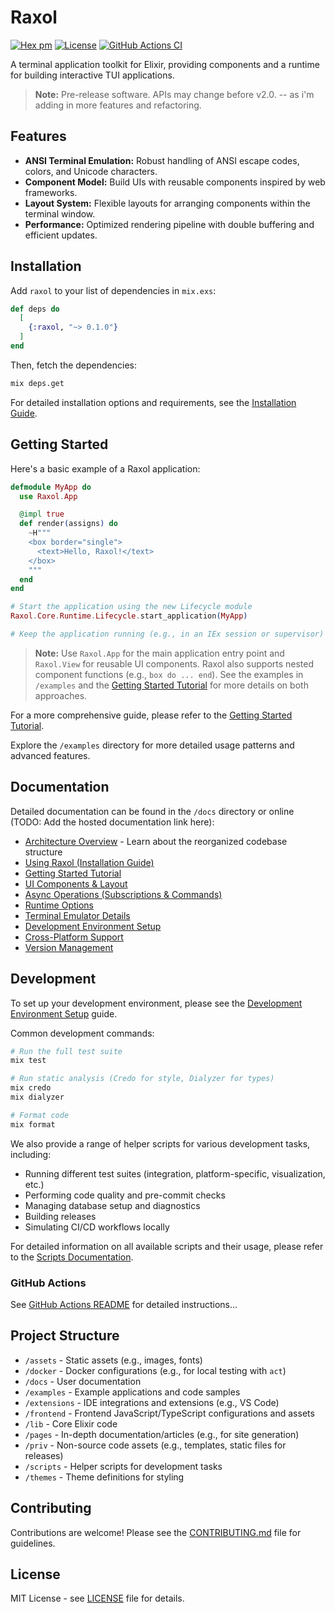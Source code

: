 # Raxol

[![Hex pm](https://img.shields.io/hexpm/v/raxol.svg)](https://hex.pm/packages/raxol)
[![License](https://img.shields.io/badge/License-MIT-blue.svg)](LICENSE.md)
[![GitHub Actions CI](https://github.com/Hydepwns/raxol/actions/workflows/ci.yml/badge.svg)](https://github.com/Hydepwns/raxol/actions/workflows/ci.yml)

A terminal application toolkit for Elixir, providing components and a runtime for building interactive TUI applications.

> **Note:** Pre-release software. APIs may change before v2.0. -- as i'm adding in more features and refactoring.

<!-- TODO: Add a screenshot or GIF demo here -->

## Features

- **ANSI Terminal Emulation:** Robust handling of ANSI escape codes, colors, and Unicode characters.
- **Component Model:** Build UIs with reusable components inspired by web frameworks.
- **Layout System:** Flexible layouts for arranging components within the terminal window.
- **Performance:** Optimized rendering pipeline with double buffering and efficient updates.

## Installation

Add `raxol` to your list of dependencies in `mix.exs`:

```elixir
def deps do
  [
    {:raxol, "~> 0.1.0"}
  ]
end
```

Then, fetch the dependencies:

```bash
mix deps.get
```

For detailed installation options and requirements, see the [Installation Guide](docs/installation/Installation.md).

## Getting Started

Here's a basic example of a Raxol application:

```elixir
defmodule MyApp do
  use Raxol.App

  @impl true
  def render(assigns) do
    ~H"""
    <box border="single">
      <text>Hello, Raxol!</text>
    </box>
    """
  end
end

# Start the application using the new Lifecycle module
Raxol.Core.Runtime.Lifecycle.start_application(MyApp)

# Keep the application running (e.g., in an IEx session or supervisor)
```

> **Note:** Use `Raxol.App` for the main application entry point and `Raxol.View` for reusable UI components. Raxol also supports nested component functions (e.g., `box do ... end`). See the examples in `/examples` and the [Getting Started Tutorial](docs/guides/quick_start.md) for more details on both approaches.

For a more comprehensive guide, please refer to the [Getting Started Tutorial](docs/guides/quick_start.md).

Explore the `/examples` directory for more detailed usage patterns and advanced features.

## Documentation

Detailed documentation can be found in the `/docs` directory or online (TODO: Add the hosted documentation link here):

- [Architecture Overview](docs/ARCHITECTURE.md) - Learn about the reorganized codebase structure
- [Using Raxol (Installation Guide)](docs/installation/Installation.md)
- [Getting Started Tutorial](docs/guides/quick_start.md)
- [UI Components & Layout](docs/guides/components.md)
- [Async Operations (Subscriptions & Commands)](docs/guides/async_operations.md)
- [Runtime Options](docs/guides/runtime_options.md)
- [Terminal Emulator Details](docs/terminal_emulator.md)
- [Development Environment Setup](docs/installation/DevelopmentSetup.md)
- [Cross-Platform Support](docs/installation/CrossPlatformSupport.md)
- [Version Management](docs/installation/VersionManagement.md)

## Development

To set up your development environment, please see the [Development Environment Setup](docs/installation/DevelopmentSetup.md) guide.

Common development commands:

```bash
# Run the full test suite
mix test

# Run static analysis (Credo for style, Dialyzer for types)
mix credo
mix dialyzer

# Format code
mix format
```

We also provide a range of helper scripts for various development tasks, including:

- Running different test suites (integration, platform-specific, visualization, etc.)
- Performing code quality and pre-commit checks
- Managing database setup and diagnostics
- Building releases
- Simulating CI/CD workflows locally

For detailed information on all available scripts and their usage, please refer to the [Scripts Documentation](scripts/README.md).

### GitHub Actions

See [GitHub Actions README](.github/workflows/README.md) for detailed instructions...

## Project Structure

- `/assets` - Static assets (e.g., images, fonts)
- `/docker` - Docker configurations (e.g., for local testing with `act`)
- `/docs` - User documentation
- `/examples` - Example applications and code samples
- `/extensions` - IDE integrations and extensions (e.g., VS Code)
- `/frontend` - Frontend JavaScript/TypeScript configurations and assets
- `/lib` - Core Elixir code
- `/pages` - In-depth documentation/articles (e.g., for site generation)
- `/priv` - Non-source code assets (e.g., templates, static files for releases)
- `/scripts` - Helper scripts for development tasks
- `/themes` - Theme definitions for styling

## Contributing

Contributions are welcome! Please see the [CONTRIBUTING.md](CONTRIBUTING.md) file for guidelines.

## License

MIT License - see [LICENSE](LICENSE.md) file for details.
